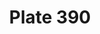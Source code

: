 ---
pid: '390'
an: '10'
title: Plate 390
rev_year: 
_date: 9 or 14 juin 1802?
caption: Bonnet du Matin, garni en Tulle.
translation: Morning bonnet, decorated in tulle.
student: Emily Cormack
keywords: "[ Bonnet, tulle ]"
permalink: /plates/390
layout: plate-page
---